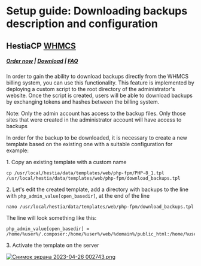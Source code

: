 # Setup guide: Downloading backups description and configuration

## HestiaCP **[WHMCS](https://puqcloud.com/link.php?id=77)**

##### [Order now](https://puqcloud.com/index.php?rp=/store/whmcs-module-hestiacp) | [Download](https://download.puqcloud.com/WHMCS/servers/PUQ_WHMCS-HestiaCP/) | [FAQ](https://faq.puqcloud.com/) 

In order to gain the ability to download backups directly from the WHMCS billing system, you can use this functionality. This feature is implemented by deploying a custom script to the root directory of the administrator's website. Once the script is created, users will be able to download backups by exchanging tokens and hashes between the billing system.

<p class="callout info">Note: Only the admin account has access to the backup files. Only those sites that were created in the administrator account will have access to backups</p>

In order for the backup to be downloaded, it is necessary to create a new template based on the existing one with a suitable configuration for example:

1\. Copy an existing template with a custom name

```
cp /usr/local/hestia/data/templates/web/php-fpm/PHP-8_1.tpl /usr/local/hestia/data/templates/web/php-fpm/download_backups.tpl
```

2\. Let's edit the created template, add a directory with backups to the line with `php_admin_value[open_basedir]`, at the end of the line

```
nano /usr/local/hestia/data/templates/web/php-fpm/download_backups.tpl
```

The line will look something like this:

```
php_admin_value[open_basedir] = /home/%user%/.composer:/home/%user%/web/%domain%/public_html:/home/%user%/web/%domain%/private:/home/%user%/web/%domain%/public_shtml:/home/%user%/tmp:/tmp:/var/www/html:/bin:/usr/bin:/usr/local/bin:/usr/share:/opt:/backup
```

3\. Activate the template on the server

[![Снимок экрана 2023-04-26 002743.png](https://doc.puq.info/uploads/images/gallery/2023-04/scaled-1680-/snimok-ekrana-2023-04-26-002743.png)](https://doc.puq.info/uploads/images/gallery/2023-04/snimok-ekrana-2023-04-26-002743.png)
